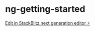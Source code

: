 # ng-getting-started

[Edit in StackBlitz next generation editor ⚡️](https://stackblitz.com/~/github.com/m4ks1k/ng-getting-started)